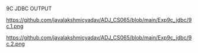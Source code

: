 9C JDBC OUTPUT 

https://github.com/jayalakshmicyadav/ADJ_CS065/blob/main/Exp9c_jdbc/9c.1.png

https://github.com/jayalakshmicyadav/ADJ_CS065/blob/main/Exp9c_jdbc/9c.2.png
